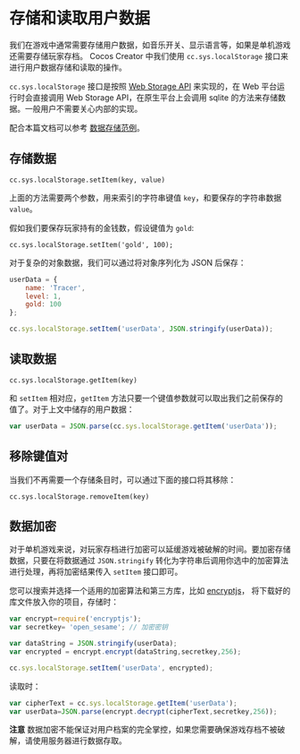 # 存储和读取用户数据

我们在游戏中通常需要存储用户数据，如音乐开关、显示语言等，如果是单机游戏还需要存储玩家存档。 Cocos Creator 中我们使用 `cc.sys.localStorage` 接口来进行用户数据存储和读取的操作。

`cc.sys.localStorage` 接口是按照 [Web Storage API](http://devdocs.io/dom/storage) 来实现的，在 Web 平台运行时会直接调用 Web Storage API，在原生平台上会调用 sqlite 的方法来存储数据。一般用户不需要关心内部的实现。

配合本篇文档可以参考 [数据存储范例](https://github.com/cocos-creator/tutorial-storage)。

## 存储数据

`cc.sys.localStorage.setItem(key, value)`

上面的方法需要两个参数，用来索引的字符串键值 `key`，和要保存的字符串数据 `value`。

假如我们要保存玩家持有的金钱数，假设键值为 `gold`:

`cc.sys.localStorage.setItem('gold', 100);`

对于复杂的对象数据，我们可以通过将对象序列化为 JSON 后保存：

```js
userData = {
    name: 'Tracer',
    level: 1,
    gold: 100
};

cc.sys.localStorage.setItem('userData', JSON.stringify(userData));
```

## 读取数据

`cc.sys.localStorage.getItem(key)`

和 `setItem` 相对应，`getItem` 方法只要一个键值参数就可以取出我们之前保存的值了。对于上文中储存的用户数据：

```js
var userData = JSON.parse(cc.sys.localStorage.getItem('userData'));
```

## 移除键值对

当我们不再需要一个存储条目时，可以通过下面的接口将其移除：

`cc.sys.localStorage.removeItem(key)`


## 数据加密

对于单机游戏来说，对玩家存档进行加密可以延缓游戏被破解的时间。要加密存储数据，只要在将数据通过 `JSON.stringify` 转化为字符串后调用你选中的加密算法进行处理，再将加密结果传入 `setItem` 接口即可。

您可以搜索并选择一个适用的加密算法和第三方库，比如 [encryptjs](https://www.npmjs.com/package/encryptjs)， 将下载好的库文件放入你的项目，存储时：

```js
var encrypt=require('encryptjs');
var secretkey= 'open_sesame'; // 加密密钥

var dataString = JSON.stringify(userData);
var encrypted = encrypt.encrypt(dataString,secretkey,256);

cc.sys.localStorage.setItem('userData', encrypted);
```

读取时：

```js
var cipherText = cc.sys.localStorage.getItem('userData');
var userData=JSON.parse(encrypt.decrypt(cipherText,secretkey,256));
```

**注意** 数据加密不能保证对用户档案的完全掌控，如果您需要确保游戏存档不被破解，请使用服务器进行数据存取。
